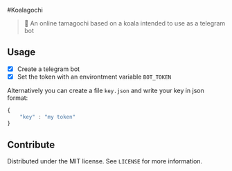 #Koalagochi 

>   :koala: An online tamagochi based on a koala intended to use as a telegram bot

##  Usage

-   [x]   Create a telegram bot 
-   [x]   Set the token with an environtment variable `BOT_TOKEN`

Alternatively you can create a file `key.json` and write your key in json format:
```javascript
{
    "key" : "my token"    
}
```

##  Contribute

Distributed under the MIT license. See ``LICENSE`` for more information.
